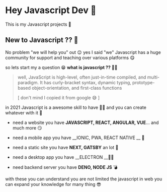 #  Hey Javascript Dev 🤘

This is my Javascript projects 📂 



## New to Javascript ?? 👶

No problem "we will help you" out 😉 yes I said "we" Javascript has a huge community for support and teaching over various platforms 😋 



so lets start my a question 😁 <b>what is javascript ?? 🤷‍♂️</b>

> well, JavaScript is high-level, often just-in-time compiled, and multi-paradigm. It has curly-bracket syntax, dynamic typing, prototype-based object-orientation, and first-class functions
>
> [ don't mind I copied it from google 😅 ]



in 2021 Javascript is a awesome skill to have 👨‍🎓  and you can create whatever with it 🤯



- need a website you have __JAVASCRIPT, REACT, ANGULAR, VUE__... and much more 😏

- need a mobile app you have __IONIC, PWA, REACT NATIVE __ 📱

- need a static site you have __NEXT, GATSBY__ an lot 🦊

- need a desktop app you have __ELECTRON __👨‍🔬

- need backend server you have __DENO, NODE JS__  💣

  

with these you can understand you are not limited the javascript in web you can expand your knowledge for many thing 😎



